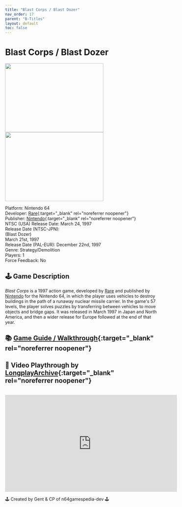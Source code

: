 ```yaml
---
title: "Blast Corps / Blast Dozer"
nav_order: 17
parent: "B-Titles"
layout: default
toc: false
---
```


# Blast Corps / Blast Dozer

<b>
  <img src="https://upload.wikimedia.org/wikipedia/en/8/83/Blast_Corps_Coverart.png" alt="" style="object-fit:cover;width:320px;height:224px"/>
  <img src="https://images.launchbox-app.com/7023b9e9-824a-4c03-94ba-09d1dad655e7.png" alt="" style="object-fit:cover;width:320px;height:224px"/>
</b>

Platform: Nintendo 64  
Developer: [Rare](https://en.wikipedia.org/wiki/Rare_(company)){:target="_blank" rel="noreferrer noopener"}  
Publisher: [Nintendo](https://en.wikipedia.org/wiki/Nintendo){:target="_blank" rel="noreferrer noopener"}  
NTSC (USA) Release Date: March 24, 1997  
Release Date (NTSC-JPN):  
(Blast Dozer)  
March 21st, 1997  
Release Date (PAL-EUR): December 22nd, 1997  
Genre: Strategy/Demolition  
Players: 1  
Force Feedback: No  

## 🕹️ Game Description

*Blast Corps* is a 1997 action game, developed by [Rare](https://en.wikipedia.org/wiki/Rare_(company)) and published by [Nintendo](https://en.wikipedia.org/wiki/Nintendo) for the Nintendo 64, in which the player uses vehicles to destroy buildings in the path of a runaway nuclear missile carrier. In the game's 57 levels, the player solves puzzles by transferring between vehicles to move objects and bridge gaps. It was released in March 1997 in Japan and North America, and then a wider release for Europe followed at the end of that year.

## 📚 [Game Guide / Walkthrough](https://gamefaqs.gamespot.com/n64/196774-blast-corps/faqs/3154){:target="_blank" rel="noreferrer noopener"}

## 🎥 Video Playthrough by [LongplayArchive](https://www.youtube.com/channel/UCM8XzXipyTsylZ_WsGKmdKQ){:target="_blank" rel="noreferrer noopener"}
<br />
<iframe width="560" height="315" src="https://www.youtube.com/embed/YCHUmTs5S0I" title="Blast Corps – Longplay by LongplayArchive" frameborder="0" allowfullscreen></iframe>

🕹️ Created by Gent & CP of n64gamespedia-dev 🕹️

<!-- Vault Format: n64gamespedia-dev -->
<!-- Protocol Source: _vault-specs/format-protocol.md -->
